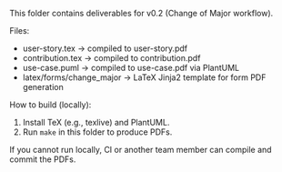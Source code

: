 This folder contains deliverables for v0.2 (Change of Major workflow).

Files:
- user-story.tex -> compiled to user-story.pdf
- contribution.tex -> compiled to contribution.pdf
- use-case.puml -> compiled to use-case.pdf via PlantUML
- latex/forms/change_major -> LaTeX Jinja2 template for form PDF generation

How to build (locally):
1. Install TeX (e.g., texlive) and PlantUML.
2. Run `make` in this folder to produce PDFs.

If you cannot run locally, CI or another team member can compile and commit the PDFs.
